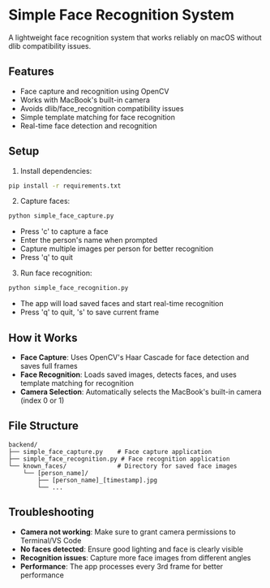 # Simple Face Recognition System

A lightweight face recognition system that works reliably on macOS without dlib compatibility issues.

## Features

- Face capture and recognition using OpenCV
- Works with MacBook's built-in camera
- Avoids dlib/face_recognition compatibility issues
- Simple template matching for face recognition
- Real-time face detection and recognition

## Setup

1. Install dependencies:
```bash
pip install -r requirements.txt
```

2. Capture faces:
```bash
python simple_face_capture.py
```
- Press 'c' to capture a face
- Enter the person's name when prompted
- Capture multiple images per person for better recognition
- Press 'q' to quit

3. Run face recognition:
```bash
python simple_face_recognition.py
```
- The app will load saved faces and start real-time recognition
- Press 'q' to quit, 's' to save current frame

## How it Works

- **Face Capture**: Uses OpenCV's Haar Cascade for face detection and saves full frames
- **Face Recognition**: Loads saved images, detects faces, and uses template matching for recognition
- **Camera Selection**: Automatically selects the MacBook's built-in camera (index 0 or 1)

## File Structure

```
backend/
├── simple_face_capture.py    # Face capture application
├── simple_face_recognition.py # Face recognition application
└── known_faces/              # Directory for saved face images
    └── [person_name]/
        ├── [person_name]_[timestamp].jpg
        └── ...
```

## Troubleshooting

- **Camera not working**: Make sure to grant camera permissions to Terminal/VS Code
- **No faces detected**: Ensure good lighting and face is clearly visible
- **Recognition issues**: Capture more face images from different angles
- **Performance**: The app processes every 3rd frame for better performance 